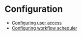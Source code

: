 # Configuration

- [Configuring user access](configuring-access)
- [Configuring workflow scheduler](configuring-scheduler)
